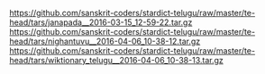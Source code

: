 <https://github.com/sanskrit-coders/stardict-telugu/raw/master/te-head/tars/janapada__2016-03-15_12-59-22.tar.gz>
<https://github.com/sanskrit-coders/stardict-telugu/raw/master/te-head/tars/nighantuvu__2016-04-06_10-38-12.tar.gz>
<https://github.com/sanskrit-coders/stardict-telugu/raw/master/te-head/tars/wiktionary_telugu__2016-04-06_10-38-13.tar.gz>
